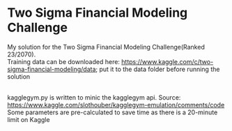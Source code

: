 # Two Sigma Financial Modeling Challenge
My solution for the Two Sigma Financial Modeling Challenge(Ranked 23/2070).
<br>Training data can be downloaded here: https://www.kaggle.com/c/two-sigma-financial-modeling/data; put it to the data folder before running the solution

<br>kagglegym.py is written to minic the kagglegym api. Source: https://www.kaggle.com/slothouber/kagglegym-emulation/comments/code
<br>Some parameters are pre-calculated to save time as there is a 20-minute limit on Kaggle
